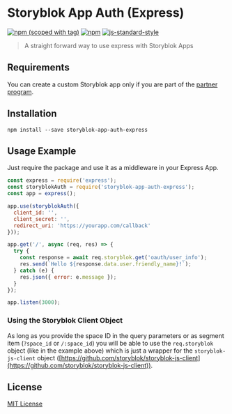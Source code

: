 # Storyblok App Auth (Express)

[![npm (scoped with tag)](https://img.shields.io/npm/v/storyblok-app-auth-express/latest.svg?style=for-the-badge)](https://www.npmjs.com/package/storyblok-app-auth-express)
[![npm](https://img.shields.io/npm/dt/storyblok-app-auth-express.svg?style=for-the-badge)](https://www.npmjs.com/package/storyblok-app-auth-express)
[![js-standard-style](https://img.shields.io/badge/code_style-standard-brightgreen.svg?style=for-the-badge)](http://standardjs.com)

> A straight forward way to use express with Storyblok Apps

## Requirements

You can create a custom Storyblok app only if you are part of the [partner program](https://www.storyblok.com/partners).

## Installation

`npm install --save storyblok-app-auth-express` 

## Usage Example

Just require the package and use it as a middleware in your Express App.

```js
const express = require('express');
const storyblokAuth = require('storyblok-app-auth-express');
const app = express();

app.use(storyblokAuth({
  client_id: '',
  client_secret: '',
  redirect_uri: 'https://yourapp.com/callback'
}));

app.get('/', async (req, res) => {
  try {
    const response = await req.storyblok.get('oauth/user_info');
    res.send(`Hello ${response.data.user.friendly_name}!`);
  } catch (e) {
    res.json({ error: e.message });
  }
});

app.listen(3000);
```

### Using the Storyblok Client Object

As long as you provide the space ID in the query parameters or as segment item (`?space_id` or `/:space_id`) you will be able to use the `req.storyblok` object (like in the example above) which is just a wrapper for the `storyblok-js-client` object ([https://github.com/storyblok/storyblok-js-client](https://github.com/storyblok/storyblok-js-client)).

## License

[MIT License](./LICENSE)
